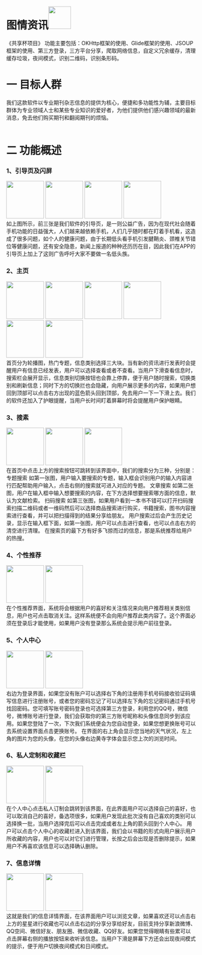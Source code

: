
# 图情资讯<img src = "https://wx4.sinaimg.cn/mw690/006ejHeKly1fr2jvlsesqj30ha0dtn78.jpg" width=60 heigth=60>
《共享杯项目》 功能主要包括：OKHttp框架的使用、Glide框架的使用、JSOUP框架的使用、第三方登录，三方平台分享，爬取网络信息，自定义冗余缓存，清理缓存垃圾，夜间模式，识别二维码，识别条形码。<br>
# 一 目标人群 <br>
我们这款软件以专业期刊杂志信息的提供为核心，便捷和多功能性为辅，主要目标群体为专业领域人士和某些专业知识的爱好者，为他们提供他们感兴趣领域的最新消息，免去他们购买期刊和翻阅期刊的烦恼。<br><br>
# 二 功能概述
<h3>1、引导页及闪屏</h3>
<img src = "https://wx2.sinaimg.cn/mw690/006ejHeKly1fr2jvlp694j307k0dgjuk.jpg" width=100 heigth=100>
<img src = "https://wx4.sinaimg.cn/mw690/006ejHeKly1fr2jvlqfcvj307k0df42h.jpg" width=100 heigth=100>
<img src = "https://wx4.sinaimg.cn/mw690/006ejHeKly1fr2jvlppmjj307j0dewi4.jpg" width=100 heigth=100>
<img src = "https://wx4.sinaimg.cn/mw690/006ejHeKly1fr2jvlnz2ij307q0dqaci.jpg" width=100 heigth=100><br>
如上图所示，前三张是我们软件的引导页，是一则公益广告，因为在现代社会随着手机功能的日益强大，人们越来越依赖手机，人们几乎随时都在盯着手机看，这造成了很多问题，如个人的健康问题，由于长期低头看手机引发腱鞘炎、颈椎关节错位等健康问题，还有安全隐患，新闻上报道的种种还历历在目，因此我们在APP的引导页上加上了这则广告呼吁大家不要做一名低头族。<br>
<h3>2、主页</h3>
<img src = "https://wx1.sinaimg.cn/mw690/006ejHeKly1fr2jvlqhl7j309m0h2wiv.jpg" width=100 heigth=100>
<img src = "https://wx3.sinaimg.cn/mw690/006ejHeKly1fr2jvlpeguj309l0h2n0h.jpg" width=100 heigth=100>
<img src = "https://wx4.sinaimg.cn/mw690/006ejHeKly1fr2jvlp2xcj309o0h7goq.jpg" width=100 heigth=100>
<img src = "https://wx4.sinaimg.cn/mw690/006ejHeKly1fr2l4gnqecj309y0hon23.jpg" width=100 heigth=100>
<img src="https://wx4.sinaimg.cn/mw690/006ejHeKly1fr2jvljcpaj30ew07xaau.jpg" width=100 heigth=60>
<img src = "https://wx3.sinaimg.cn/mw690/006ejHeKly1fr2jvlpeguj309l0h2n0h.jpg" width=100 heigth=100><br>
首页分为轮播图，热门专题，信息类别选择三大块。当有新的资讯进行发表时会提醒用户有信息已经发表，用户可以选择查看或者不查看。当用户下滑查看信息时，搜索栏会展开显示，信息类别切换按钮也会靠上停靠，便于用户随时搜索，切换类别和刷新信息；同时下方的切换拦也会隐藏，向用户展示更多的内容，如果用户想回到顶部可以点击右方出现的蓝色箭头回到顶部，免去用户一下一下滑上去。我们的软件还加入了护眼提醒，当用户长时间盯着屏幕时将会提醒用户保护眼睛。<br>
<h3>3、搜素</h3>
<img src="https://wx1.sinaimg.cn/mw690/006ejHeKly1fr2l58orr8j309y0hojv3.jpg" width=100 heigth=60>
<img src="https://wx3.sinaimg.cn/mw690/006ejHeKly1fr2l58ominj309x0hn41x.jpg" width=100 heigth=60>
<img src="https://wx2.sinaimg.cn/mw690/006ejHeKly1fr2l58hd2mj304c07q0tl.jpg" width=100 heigth=60><br>
在首页中点击上方的搜索按钮可跳转到该界面中，我们的搜索分为三种，分别是：
专题搜索
如第一张图，用户输入要搜索的专题，输入框会识别用户的输入内容进行匹配帮助用户输入，点击右侧的搜索就可进入对应的专题。
文章搜索
如第二张图，用户在输入框中输入想要搜索的内容，在下方选择想要搜索哪方面的信息，默认为文献检索。
扫码搜索
如第三张图，如果用户看到一本书不错可以打开扫码搜索扫描二维码或者一维码然后可以选择商品搜索进行购买，书籍搜索，图书内容搜索进行查看，并可以把扫描得到的结果分享给朋友。
用户搜索过后会产生历史记录，显示在输入框下面，如第一张图，用户可以点击进行查看，也可以点击右方的清空进行清理。
在搜索页的最下方有好多飞掠而过的信息，那是系统推荐给用户的热搜。
<h3>4、个性推荐</h3>
<img src="https://wx1.sinaimg.cn/mw690/006ejHeKly1fr2l58rwbnj309y0hon52.jpg" width=100 heigth=60>
<img src="https://wx4.sinaimg.cn/mw690/006ejHeKly1fr2lcyrdo2j309y0hpgnr.jpg" width=100 heigth=60><br>
在个性推荐界面，系统将会根据用户的喜好和关注情况来向用户推荐相关类别信息，用户也可点击取消关注。这样系统便不会向用户推荐此类内容了。这个界面必须在登录后才能使用，如果用户没有登录那么系统会提示用户前往登录。<br>
<h3>5、个人中心</h3>
<img src="https://wx3.sinaimg.cn/mw690/006ejHeKly1fr2lcyrx95j30930g5jtj.jpg" width=100 heigth=60>
<img src="https://wx1.sinaimg.cn/mw690/006ejHeKly1fr2lcyruslj30950gaq5t.jpg" width=100 heigth=60><br>
右边为登录界面，如果您没有账户可以选择右下角的注册用手机号码接收验证码填写信息进行注册账号，或者您的密码忘记了可以选择左下角的忘记密码通过手机号找回密码。您可填写账号密码登录也可选择第三方登录，利用您的QQ号，微信号，微博账号进行登录，我们会获取你的第三方账号昵称和头像信息同步到该应用。如果您登陆了一次，下次我们系统便会为您自动登录，如果您想更换账号可以去系统设置界面点击更换账号。
在界面的右上角会显示您当地的天气状况，左上角的图片为您的头像，在您的头像右边黄寺字体会显示您上次的浏览时间。
<h3>6、私人定制和收藏栏</h3>
<img src="https://wx3.sinaimg.cn/mw690/006ejHeKly1fr2l58kzzbj308a0eqju9.jpg" width=100 heigth=60>
<img src="https://wx4.sinaimg.cn/mw690/006ejHeKly1fr2l58pkrbj309b0glwiy.jpg" width=100 heigth=60><br>
在个人中心点击私人订制会跳转到该界面，在此界面用户可以选择自己的喜好，也可以取消自己的喜好，备选项很多，如果用户发现此批次没有自己喜欢的类别可以选择换一批，当用户选择完后可以点击完成或者左上角的箭头回到个人中心。
用户可以点击个人中心的收藏栏进入到该界面，我们会以书籍的形式向用户展示用户所收藏的内容，用户也可以对它们进行管理，长按之后会出现是否删除提示，如果用户不再喜欢该信息可以选择确认删除。
<h3>7、信息详情</h3>
<img src="https://wx4.sinaimg.cn/mw690/006ejHeKly1fr2l58u22cj30al0itjyn.jpg" width=100 heigth=60>
<img src="https://wx2.sinaimg.cn/mw690/006ejHeKly1fr2lk69lvxj30al0iu77u.jpg" width=100 heigth=60><br>
这就是我们的信息详情界面，在该界面用户可以浏览文章，如果喜欢还可以点击右上方的星星进行收藏也可以点击右边的分享分享给好友，目前支持分享新浪微博、QQ空间、微信好友、朋友圈、微信收藏、QQ好友。如果您觉得眼睛有些累可以点击屏幕右侧的播放按钮来收听该信息。当用户下滑是屏幕下方还会出现夜间模式的提示，便于用户切换夜间模式和日间模式。







